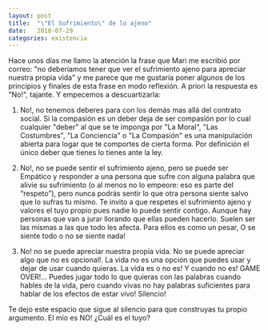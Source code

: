 ```yaml
---
layout: post
title:  "\"El Sufrimiento\" de lo ajeno"
date:   2018-07-29
categories: existencia
---
```


Hace unos días me llamo la atención la frase que Mari me escribió por correo: "no deberíamos tener que ver el sufrimiento ajeno para apreciar nuestra propia vida" y me parece que me gustaría poner algunos de los principios y finales de esta frase en modo reflexión. A priori la respuesta es "No!", tajante. Y empecemos a descuartizarla:

1) No!, no tenemos deberes para con los demás mas allá del contrato social. Si la compasión es un deber deja de ser compasión por lo cual cualquier "deber" al que se te imponga por "La Moral", "Las Costumbres", "La Conciencia" o "La Compasión" es una manipulación abierta para logar que te comportes de cierta forma. Por definición el único deber que tienes lo tienes ante la ley.

2) No!, no se puede sentir el sufrimiento ajeno, pero se puede ser Empático y responder a una persona que sufre con alguna palabra que alivie su sufrimiento (o al menos no lo empeore: eso es parte del “respeto”), pero nunca podrás sentir lo que otra persona siente salvo que lo sufras tu mismo. Te invito a que respetes el sufrimiento ajeno y valores el tuyo propio pues nadie lo puede sentir contigo. Aunque hay personas que van a jurar llorando que ellas pueden hacerlo. Suelen ser las mismas a las que todo les afecta. Para ellos es como un pesar, O se siente todo o no se siente nada!

3) No! no se puede apreciar nuestra propia vida. No se puede apreciar algo que no es opcional!. La vida no es una opción que puedes usar y dejar de usar cuando quieras. La vida es o no es! Y cuando no es! GAME OVER!... Puedes jugar todo lo que quieras con las palabras cuando hables de la vida, pero cuando vivas no hay palabras suficientes para hablar de los efectos de estar vivo!
Silencio!

Te dejo este espacio que sigue al silencio para que construyas tu propio argumento. El mío es NO! ¿Cuál es el tuyo?
